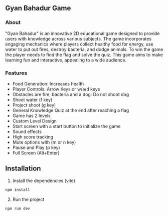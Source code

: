 ## Gyan Bahadur Game

### About

"Gyan Bahadur" is an innovative 2D educational game designed to provide users with knowledge across various subjects. The game incorporates engaging mechanics where players collect healthy food for energy, use water to put out fires, destroy bacteria, and dodge animals. To win the game the player needs to find the flag and solve the quiz. This game aims to make learning fun and interactive, appealing to a wide audience.

### Features

- Food Generation: Increases health
- Player Controls: Arrow Keys or w/a/d keys
- Obstacles are fire, bacteria and a dog: Do not shoot dog
- Shoot water (f key)
- Project shoot (g key)
- General Knowledge Quiz at the end after reaching a flag
- Game has 2 levels
- Custom Level Design
- Start screen with a start button to initialize the game
- Sound effects
- High score tracking
- Mute options with (m or n key)
- Pause and Play (p key)
- Full Screen (Alt+Enter)

## Installation

1. Install the dependencies (vite)

```bash
npm install
```

2. Run the project

```bash
npm run dev
```
